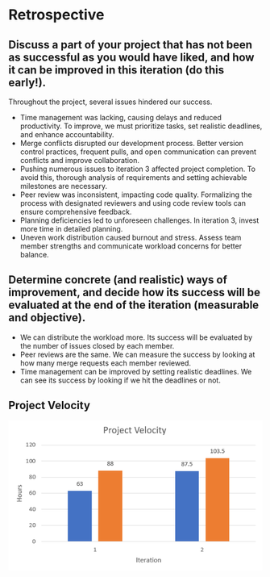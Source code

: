 # Retrospective

## Discuss a part of your project that has not been as successful as you would have liked, and how it can be improved in this iteration (do this early!).

Throughout the project, several issues hindered our success. 

- Time management was lacking, causing delays and reduced productivity. To improve, we must prioritize tasks, set realistic deadlines, and enhance accountability.
- Merge conflicts disrupted our development process. Better version control practices, frequent pulls, and open communication can prevent conflicts and improve collaboration. 
- Pushing numerous issues to iteration 3 affected project completion. To avoid this, thorough analysis of requirements and setting achievable milestones are necessary. 
- Peer review was inconsistent, impacting code quality. Formalizing the process with designated reviewers and using code review tools can ensure comprehensive feedback. 
- Planning deficiencies led to unforeseen challenges. In iteration 3, invest more time in detailed planning. 
- Uneven work distribution caused burnout and stress. Assess team member strengths and communicate workload concerns for better balance.

## Determine concrete (and realistic) ways of improvement, and decide how its success will be evaluated at the end of the iteration (measurable and objective).

- We can distribute the workload more. Its success will be evaluated by the number of issues closed by each member.
- Peer reviews are the same. We can measure the success by looking at how many merge requests each member reviewed.
- Time management can be improved by setting realistic deadlines. We can see its success by looking if we hit the deadlines or not.

## Project Velocity

![project velocity](project_velocity.png)
